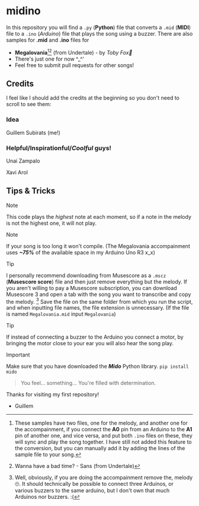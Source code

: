 # midino
In this repository you will find a `.py` (**Python**) file that converts a `.mid` (**MIDI**) file to a `.ino` (*Arduino*) file that plays the song using a buzzer.
There are also samples for **.mid** and **.ino** files for
- __Megalovania__[^1][^2] (from Undertale) - by *Toby Fox🦊*
- There's just one for now ^_^'
- Feel free to submit pull requests for other songs!

## Credits
I feel like I should add the credits at the beginning so you don't need to scroll to see them:

### Idea
Guillem Subirats (me!)

### Helpful/Inspirationful/*Coolful* guys!
Unai Zampalo

Xavi Arol

[^1]: These samples have two files, one for the melody, and another one for the accompainment, if you connect the **A0** pin from an Arduino to the **A1** pin of another one, and vice versa, and put both `.ino` files on these, they will sync and play the song together. I have still not added this feature to the conversion, but you can manually add it by adding the lines of the sample file to your song.

[^2]: Wanna have a bad time? - Sans (from Undertale)
## Tips & Tricks
> [!NOTE]
> This code plays the *highest* note at each moment, so if a note in the melody is not the highest one, it will not play.

> [!NOTE]
> If your song is too long it won't compile. (The Megalovania accompainment uses ***~75%*** of the available space in my Arduino Uno R3 x_x)

> [!TIP]
> I personally recommend downloading from Musescore as a `.mscz` (**Musescore score**) file and then just remove everything but the melody. If you aren't willing to pay a Musescore subscription, you can download Musescore 3 and open a tab with the song you want to transcribe and copy the melody. [^3]
> Save the file on the same folder from which you run the script, and when inputting file names, the file extension is unnecessary. (If the file is named `Megalovania.mid` input `Megalovania`)

> [!TIP]
> If instead of connecting a buzzer to the Arduino you connect a motor, by bringing the motor close to your ear you will also hear the song play.

> [!IMPORTANT]
> Make sure that you have downloaded the ***Mido*** Python library. `pip install mido`

> You feel... something... You're filled with determination.

Thanks for visiting my first repository!
- Guillem

[^3]: Well, obviously, if you are doing the accompainment remove the, melody 🙄. It should technically be possible to connect three Arduinos, or various buzzers to the same arduino, but I don't own that much Arduinos nor buzzers. :(
